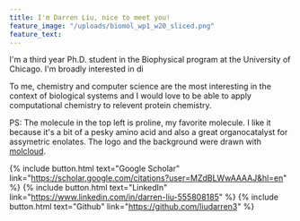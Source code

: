 ```yaml
---
title: I'm Darren Liu, nice to meet you!
feature_image: "/uploads/biomol_wp1_w20_sliced.png"
feature_text:
---
```


I'm a third year Ph.D. student in the Biophysical program at the University of Chicago. I'm broadly interested in di




To me, chemistry and computer science are the most interesting in the context of biological systems and I would love to be able to apply computational chemistry to relevent protein chemistry.

PS: The molecule in the top left is proline, my favorite molecule. I like it because it's a bit of a pesky amino acid and also a great organocatalyst for assymetric enolates. The logo and the background were drawn with [molcloud](https://github.com/whitead/molcloud).



{% include button.html text="Google Scholar" link="https://scholar.google.com/citations?user=MZdBLWwAAAAJ&hl=en" %} {% include button.html text="LinkedIn" link="https://www.linkedin.com/in/darren-liu-555808185" %} {% include button.html text="Github" link="https://github.com/liudarren3" %}
